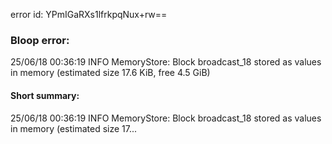 error id: YPmIGaRXs1lfrkpqNux+rw==
### Bloop error:

25/06/18 00:36:19 INFO MemoryStore: Block broadcast_18 stored as values in memory (estimated size 17.6 KiB, free 4.5 GiB)
#### Short summary: 

25/06/18 00:36:19 INFO MemoryStore: Block broadcast_18 stored as values in memory (estimated size 17...